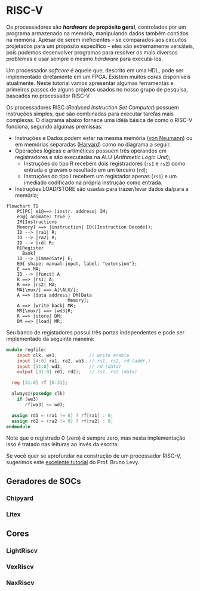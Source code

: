 # RISC-V 

Os processadores são ***hardware* de propósito geral**, controlados por um programa armazenado na memória, manipulando dados também contidos na memória. Apesar de serem ineficientes – se comparados aos circuitos projetados para um propósito específico – eles são extremamente versáteis, pois podemos desenvolver programas para resolver os mais diversos problemas e usar sempre o mesmo *hardware* para executá-los.

Um processador *softcore* é aquele que, descrito em uma HDL, pode ser implementado diretamente em um FPGA. Existem muitos *cores* disponíveis atualmente. Neste tutorial vamos apresentar algumas ferramentas e primeiros passos de alguns projetos usados no nosso grupo de pesquisa, baseados no processador RISC-V. 

Os processadores RISC (*Reduced Instruction Set Computer*) possuem instruções simples, que são combinadas para executar tarefas mais complexas. O diagrama abaixo fornece uma idéia básica de como o RISC-V funciona, segundo algumas premissas: 

- Instruções e Dados podem estar na mesma memória ([von Neumann](https://pt.wikipedia.org/wiki/Arquitetura_de_von_Neumann)) ou em memórias separadas ([Harvard](https://pt.wikipedia.org/wiki/Arquitetura_Harvard)) como no diagrama a seguir.
- Operações lógicas e artiméticas possuem três operandos em registradores e são executadas na ALU (*Arithmetic Logic Unit*);
    * Instruções do tipo R recebem dois registradores (`rs1` e `rs2`) como entrada e gravam o resultado em um terceiro (`rd`); 
    * Instruções do tipo I recebem um registador apenas (`rs1`) e um imediado codificado na própria instrução como entrada. 
- Instruções LOAD/STORE são usadas para trazer/levar dados da/para a memória;

```mermaid
flowchart TD
    PC[PC] e1@==> |instr. address| IM; 
    e1@{ animate: true }
    IM[Instructions 
    Memory] ==> |instruction| ID([Instruction Decode]);
    ID --> |ra1| R;
    ID --> |ra2| R;
    ID --> |rd| R;
    R[Register
      Bank]
    ID --> |immediate| E;
    E@{ shape: manual-input, label: "extension"};
    E ==> MA;
    ID --> |funct| A
    R ==> |rs1| A;
    R ==> |rs2| MA;
    MA[\mux/] ==> A[\ALU/];
    A ==> |data address| DM[Data 
                       Memory];
    A ==> |write back| MR;
    MR[\mux/] ==> |wd3|R;
    R ==> |store| DM;
    DM ==> |load| MR;
```

Seu banco de registadores possui três portas independentes e pode ser implementado da seguinte maneira:

```verilog
module regfile(
    input clk, we3,            // write enable
    input [4:0] ra1, ra2, wa3, // rs1, rs2, rd (addr.)
    input [31:0] wd3,          // rd (data)
    output [31:0] rd1, rd2);   // rs1, rs2 (data)

  reg [31:0] rf [0:31];

  always@(posedge clk)
    if (we3) 
       rf[wa3] <= wd3;	

  assign rd1 = (ra1 != 0) ? rf[ra1] : 0;
  assign rd2 = (ra2 != 0) ? rf[ra2] : 0;
endmodule
```

Note que o registrado 0 (zero) é sempre zero, mas nesta implementação isso é tratado nas leituras ao invés da escrita. 

Se você quer se aprofundar na construção de um processador RISC-V, sugerimos este [excelente tutorial](https://github.com/BrunoLevy/learn-fpga/blob/master/FemtoRV/TUTORIALS/FROM_BLINKER_TO_RISCV/) do Prof. Bruno Levy.

## Geradores de SOCs

### Chipyard

### Litex

## Cores

### LightRiscv

### VexRiscv

### NaxRiscv